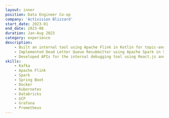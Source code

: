 ```yaml
---
layout: inner
position: Data Engineer Co-op
company: 'Activision Blizzard'
start_date: 2023-01
end_date: 2023-08
duration: Jan-Aug 2023
category: experience
description:
    - Built an internal tool using Apache Flink in Kotlin for topic-and-timestamp-based filtering, header enrichment of games and players’ information messages for raw data archiving
    - Implemented Dead Letter Queue Resubmitter using Apache Spark in Scala, to resubmit messages back to the filtered Kafka topics after troubleshooting
    - Developed APIs for the internal debugging tool using React.js and Spring Boot, to manage various services, facilitate monitoring, querying, debugging, and troubleshooting of data incidents along the data pipeline
skills: 
    - Kafka 
    - Apache Flink
    - Spark 
    - Spring Boot
    - Docker 
    - Kubernetes 
    - Databricks 
    - GCP
    - Grafana
    - Prometheus
---
```


